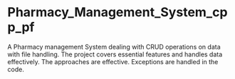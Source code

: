 # Pharmacy_Management_System_cpp_pf
A Pharmacy management System dealing with CRUD operations on data with file handling. The project covers essential features and handles data effectively. The approaches are effective. Exceptions are handled in the code.
